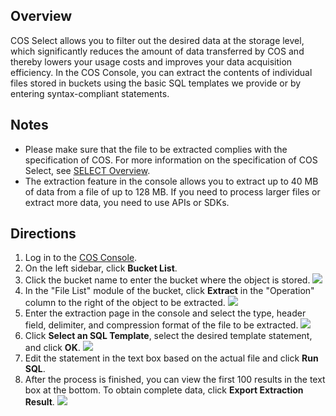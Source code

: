 ## Overview

COS Select allows you to filter out the desired data at the storage level, which significantly reduces the amount of data transferred by COS and thereby lowers your usage costs and improves your data acquisition efficiency. In the COS Console, you can extract the contents of individual files stored in buckets using the basic SQL templates we provide or by entering syntax-compliant statements.

## Notes

- Please make sure that the file to be extracted complies with the specification of COS. For more information on the specification of COS Select, see [SELECT Overview](https://cloud.tencent.com/document/product/436/37635).
- The extraction feature in the console allows you to extract up to 40 MB of data from a file of up to 128 MB. If you need to process larger files or extract more data, you need to use APIs or SDKs.

## Directions

1. Log in to the [COS Console](https://console.cloud.tencent.com/cos5).
2. On the left sidebar, click **Bucket List**.
3. Click the bucket name to enter the bucket where the object is stored.
   ![](https://main.qcloudimg.com/raw/f0868afb4209d10b0c152b6e364fc460.jpg)
4. In the "File List" module of the bucket, click **Extract** in the "Operation" column to the right of the object to be extracted.
	 ![](https://main.qcloudimg.com/raw/a3d0cdac8fe8a17f99ba4ef716d5e68d.png)
5. Enter the extraction page in the console and select the type, header field, delimiter, and compression format of the file to be extracted.
	 ![](https://main.qcloudimg.com/raw/8e8834d1215a79993c7c2d2df6cdcaf0.png)
6. Click **Select an SQL Template**, select the desired template statement, and click **OK**.
	 ![](https://main.qcloudimg.com/raw/b9041ac54f06a1d5dc25d525eef9fc9f.png)
7. Edit the statement in the text box based on the actual file and click **Run SQL**.
8. After the process is finished, you can view the first 100 results in the text box at the bottom. To obtain complete data, click **Export Extraction Result**.
	 ![](https://main.qcloudimg.com/raw/0d6c2c32d03f43ac97a4719b38a569b1.png)
	 
